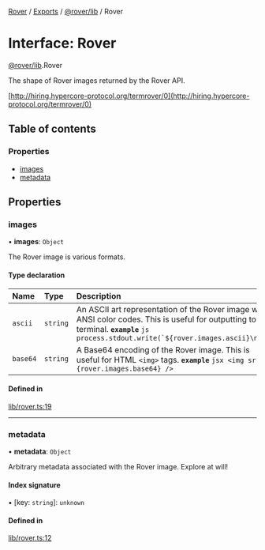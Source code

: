 [Rover](../README.md) / [Exports](../modules.md) / [@rover/lib](../modules/_rover_lib.md) / Rover

# Interface: Rover

[@rover/lib](../modules/_rover_lib.md).Rover

The shape of Rover images returned by the Rover API.

[http://hiring.hypercore-protocol.org/termrover/0](http://hiring.hypercore-protocol.org/termrover/0)

## Table of contents

### Properties

- [images](_rover_lib.Rover.md#images)
- [metadata](_rover_lib.Rover.md#metadata)

## Properties

### images

• **images**: `Object`

The Rover image is various formats.

#### Type declaration

| Name | Type | Description |
| :------ | :------ | :------ |
| `ascii` | `string` | An ASCII art representation of the Rover image with ANSI color codes. This is useful for outputting to a terminal.  **`example`** ```js process.stdout.write(`${rover.images.ascii}\n`); ``` |
| `base64` | `string` | A Base64 encoding of the Rover image. This is useful for HTML `<img>` tags.  **`example`** ```jsx <img src={rover.images.base64} /> ``` |

#### Defined in

[lib/rover.ts:19](https://github.com/kasperisager/rover/blob/a90c066/lib/rover.ts#L19)

___

### metadata

• **metadata**: `Object`

Arbitrary metadata associated with the Rover image. Explore at will!

#### Index signature

▪ [key: `string`]: `unknown`

#### Defined in

[lib/rover.ts:12](https://github.com/kasperisager/rover/blob/a90c066/lib/rover.ts#L12)
